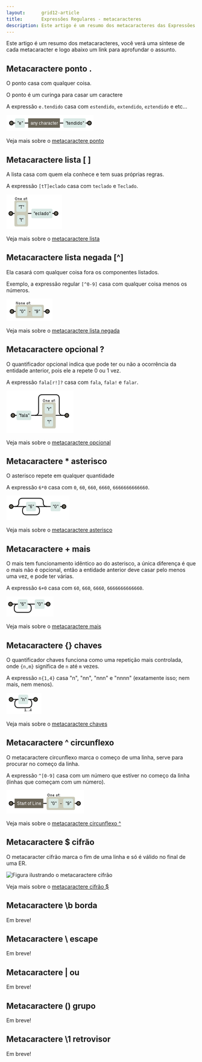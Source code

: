 ```yaml
---
layout:      grid12-article
title:       Expressões Regulares - metacaracteres
description: Este artigo é um resumo dos metacaracteres das Expressões Regulares.
---
```


Este artigo é um resumo dos metacaracteres, você verá uma síntese de cada metacaracter e logo abaixo um link para 
aprofundar o assunto.



Metacaractere ponto .
---

O ponto casa com qualquer coisa.

O ponto é um curinga para casar um caractere

A expressão `e.tendido` casa com `estendido`, `extendido`, `eztendido` e etc...

![Figura ilustrando o metacaractere ponto](../metacaractere-ponto/regex-entendido.png "Expressão Regular: metacaractere ponto")

Veja mais sobre o [metacaractere ponto](../metacaractere-ponto/)



Metacaractere lista [ ]
---

A lista casa com quem ela conhece e tem suas próprias regras.

A expressão `[tT]eclado` casa com `teclado` e `Teclado`.

![Figura ilustrando o metacaractere lista](../metacaractere-lista/regex-teclado.png "Expressão Regular: metacaractere lista")

Veja mais sobre o [metacaractere lista](../metacaractere-lista/)



Metacaractere lista negada [^]
---

Ela casará com qualquer coisa fora os componentes listados.

Exemplo, a expressão regular `[^0-9]` casa com qualquer coisa menos os números.

![Figura ilustrando o metacaractere lista](../metacaractere-lista-negada/regex-neg0-9.png "Expressão Regular: metacaractere lista")

Veja mais sobre o [metacaractere lista negada](../metacaractere-lista-negada/)



Metacaractere opcional ?
---

O quantificador opcional indica que pode ter ou não a ocorrência da entidade anterior, pois ele a repete 0 ou 1 vez.

A expressão `fala[r!]?` casa com `fala`, `fala!` e `falar`.

![Figura ilustrando o metacaractere opcional](../metacaractere-opcional/regex-fala.png "Expressão Regular: metacaractere opcional")

Veja mais sobre o [metacaractere opcional](../metacaractere-opcional/)



Metacaractere *	asterisco
---

O asterisco repete em qualquer quantidade

A expressão `6*0` casa com `0`, `60`, `660`, `6660`, `6666666666660`.

![Figura ilustrando o metacaractere asterisco](../metacaractere-asterisco/regex-60.png "Expressão Regular: metacaractere asterisco")

Veja mais sobre o [metacaractere asterisco](../metacaractere-asterisco/)



Metacaractere +	mais
---

O mais tem funcionamento idêntico ao do asterisco, a única diferença é que o mais não é opcional, então a entidade 
anterior deve casar pelo menos uma vez, e pode ter várias.

A expressão `6+0` casa com `60`, `660`, `6660`, `6666666666660`.

![Figura ilustrando o metacaractere mais](../metacaractere-mais/regex-60.png "Expressão Regular: metacaractere mais")

Veja mais sobre o [metacaractere mais](../metacaractere-mais/)



Metacaractere {}	chaves
---

O quantificador chaves funciona como uma repetição mais controlada, onde `{n,m}` significa de `n` até `m` vezes.

A expressão `n{1,4}` casa "n", "nn", "nnn" e "nnnn" (exatamente isso; nem mais, nem menos).

![Figura ilustrando o metacaractere chaves](../metacaractere-chaves/regex-n14.png "Expressão Regular: metacaractere chaves")

Veja mais sobre o [metacaractere chaves](../metacaractere-chaves/)



Metacaractere ^	circunflexo
---

O metacaractere circunflexo marca o começo de uma linha, serve para procurar no começo da linha.

A expressão `^[0-9]` casa com um número que estiver no começo da linha (linhas que começam com um número).

![Figura ilustrando o metacaractere circunflexo](../metacaractere-circunflexo/regex-circun09.png "Expressão Regular: metacaractere circunflexo")

Veja mais sobre o [metacaractere circunflexo ^](../metacaractere-circunflexo/)


Metacaractere $	cifrão
---

O metacaracter cifrão marca o fim de uma linha e só é válido no final de uma ER.

![Figura ilustrando o metacaractere cifrão](../metacaractere-cifrao/metacaracter-cifrao-01.png "Expressão Regular: metacaracter cifrão")

Veja mais sobre o [metacaractere cifrão $](../metacaractere-cifrao/)


Metacaractere \b	borda
---

Em breve!


Metacaractere \	escape
---

Em breve!


Metacaractere |	ou
---

Em breve!


Metacaractere ()	grupo
---

Em breve!


Metacaractere \1	retrovisor
---

Em breve!
